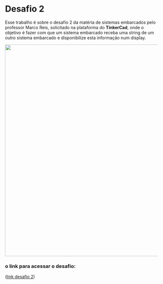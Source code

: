# Desafio 2

Esse trabalho é sobre o desafio 2 da matéria de sistemas embarcados pelo professor Marco Reis, solicitado na plataforma do **TinkerCad**, onde o objetivo é fazer com que um sistema embarcado receba uma string de um outro sistema embarcado e disponibilize esta informação num display.

<div align="center">
  
<img src="https://user-images.githubusercontent.com/93741675/169942047-e0e3b90f-8d28-4312-996a-bbd416109f7a.png" width="700px" />
  
</div>

### o link para acessar o desafio:
([link desafio 2](https://www.tinkercad.com/things/33t8vjyv3XR?sharecode=DxbC-3C1WAKbyM06offhfES5ovYsvZeMzaXs61XJxB4))
